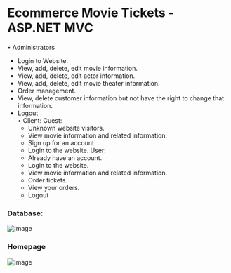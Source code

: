 # Ecommerce Movie Tickets - ASP.NET MVC
•	Administrators
- Login to Website.
- View, add, delete, edit movie information.
- View, add, delete, edit actor information.
- View, add, delete, edit movie theater information.
- Order management.
- View, delete customer information but not have the right to change that information.
- Logout <br>
•	Client:
  Guest:
  - Unknown website visitors.
  - View movie information and related information.
  - Sign up for an account
  - Login to the website.
  User:
  - Already have an account.
  - Login to the website.
  - View movie information and related information.
  - Order tickets.
  - View your orders.
  - Logout
### Database:
![image](https://user-images.githubusercontent.com/91320228/202116130-f50e1d2c-f6a0-4c53-8c81-221c62edb2b7.png)
### Homepage
![image](https://user-images.githubusercontent.com/91320228/202116345-802affaf-a9d4-439d-8189-fc698beaad10.png)
